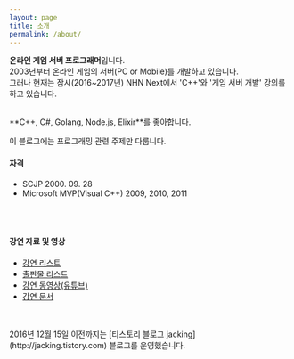 ```yaml
---
layout: page
title: 소개
permalink: /about/
---
```


**온라인 게임 서버 프로그래머**입니다. <br>
2003년부터 온라인 게임의 서버(PC or Mobile)를 개발하고 있습니다. <br>
그러나 현재는 잠시(2016~2017년) NHN Next에서 'C++'와 '게임 서버 개발' 강의를 하고 있습니다. <br>

<br>
**C++, C#, Golang,  Node.js, Elixir**를 좋아합니다.
<br>

이 블로그에는 프로그래밍 관련 주제만 다룹니다.



#### 자격

- SCJP   2000. 09. 28
- Microsoft MVP(Visual C++) 2009, 2010, 2011

<br>
<br>


#### 강연 자료 및 영상

- [강연 리스트](/choiheungbae/강연.md)
- [출판물 리스트](/choiheungbae/출판물.md)
- [강연 동영상(유튜브)](http://www.youtube.com/user/jacking75?feature=mhee)
- [강연 문서](http://www.slideshare.net/jacking)


<br>
<br>
2016년 12월 15일 이전까지는 [티스토리 블로그 jacking](http://jacking.tistory.com) 블로그를 운영했습니다.
